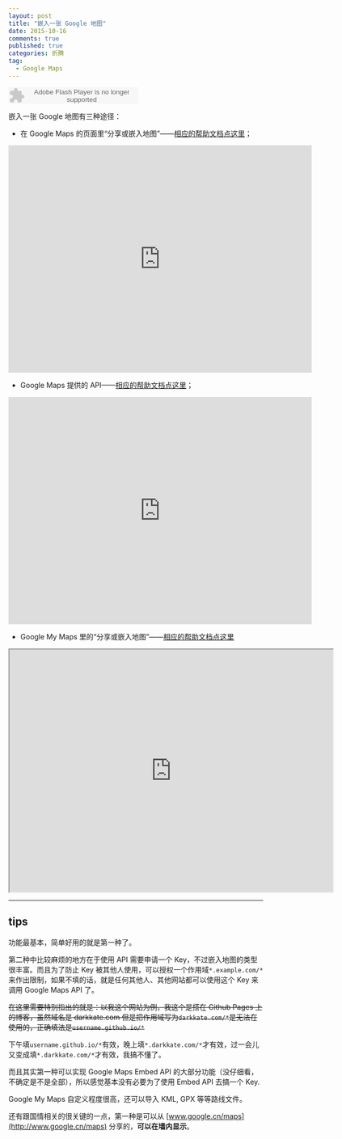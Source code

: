 ```yaml
---
layout: post
title: "嵌入一张 Google 地图"
date: 2015-10-16
comments: true
published: true
categories: 折腾
tag: 
  - Google Maps
---
```


<embed src="http://www.xiami.com/widget/0_63609/singlePlayer.swf" type="application/x-shockwave-flash" width="257" height="33" wmode="transparent"></embed>

嵌入一张 Google 地图有三种途径：

- 在 Google Maps 的页面里“分享或嵌入地图”——[相应的帮助文档点这里](https://support.google.com/maps/answer/3544418?hl=zh-Hans)；

<iframe src="http://www.google.cn/maps/embed?pb=!1m18!1m12!1m3!1d436717.96616795985!2d121.1965694821956!3d31.22463250679695!2m3!1f0!2f0!3f0!3m2!1i1024!2i768!4f13.1!3m3!1m2!1s0x35b27040b1f53c33%3A0x295129423c364a1!2z5LiK5rW35biC!5e0!3m2!1szh-CN!2scn!4v1444990528566" width="600" height="450" frameborder="0" style="border:0" allowfullscreen></iframe>

- Google Maps 提供的 API——[相应的帮助文档点这里](https://developers.google.com/maps/documentation/embed/)；

<iframe width="600" height="450" frameborder="0" style="border:0" src="https://www.google.com/maps/embed/v1/place?q=%E9%BB%84%E5%86%88%E5%B8%82&key=AIzaSyDisDs5_JsozIIocMK8T22Xng-G3MmyAvA" allowfullscreen></iframe>

- Google My Maps 里的“分享或嵌入地图”——[相应的帮助文档点这里](https://support.google.com/mymaps/answer/4708605?hl=zh-Hans&ref_topic=3526007&vid=1-635805994587174532-2307466006)

<iframe src="https://www.google.com/maps/d/embed?mid=zbeuMIatNXqs.kvFz7_CCyWA8" width="640" height="480"></iframe>


---

## tips

功能最基本，简单好用的就是第一种了。

第二种中比较麻烦的地方在于使用 API 需要申请一个 Key，不过嵌入地图的类型很丰富。而且为了防止 Key 被其他人使用，可以授权一个作用域`*.example.com/*`来作出限制，如果不填的话，就是任何其他人、其他网站都可以使用这个 Key 来调用 Google Maps API 了。

<del>在这里需要特别指出的就是：以我这个网站为例，我这个是搭在 Github Pages 上的博客，虽然域名是 darkkate.com 但是把作用域写为`darkkate.com/*`是无法在使用的，正确填法是`username.github.io/*`</del>

下午填`username.github.io/*`有效，晚上填`*.darkkate.com/*`才有效，过一会儿又变成填`*.darkkate.com/*`才有效，我搞不懂了。

而且其实第一种可以实现 Google Maps Embed API 的大部分功能（没仔细看，不确定是不是全部），所以感觉基本没有必要为了使用 Embed API 去搞一个 Key.

Google My Maps 自定义程度很高，还可以导入 KML, GPX 等等路线文件。

还有跟国情相关的很关键的一点，第一种是可以从 [www.google.cn/maps](http://www.google.cn/maps) 分享的，**可以在墙内显示**。